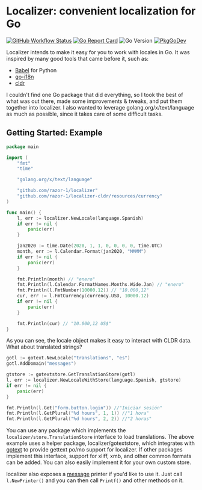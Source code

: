 # Localizer: convenient localization for Go

[![GitHub Workflow Status](https://img.shields.io/github/workflow/status/razor-1/localizer/Build?style=flat-square)](https://github.com/razor-1/localizer/actions?query=workflow%3ABuild)
[![Go Report Card](https://goreportcard.com/badge/github.com/razor-1/localizer?style=flat-square)](https://goreportcard.com/report/github.com/razor-1/localizer)
![Go Version](https://img.shields.io/badge/go%20version-%3E=1.15-61CFDD.svg?style=flat-square)
[![PkgGoDev](https://pkg.go.dev/badge/github.com/razor-1/localizer)](https://pkg.go.dev/github.com/razor-1/localizer)

Localizer intends to make it easy for you to work with locales in Go. It was inspired by 
many good tools that came before it, such as:
* [Babel](http://babel.pocoo.org/) for Python
* [go-i18n](https://github.com/nicksnyder/go-i18n) 
* [cldr](https://github.com/theplant/cldr)

I couldn't find one Go package that did everything, so I took the best of what was out there, made some
improvements & tweaks, and put them together into localizer. I also wanted to leverage golang.org/x/text/language 
as much as possible, since it takes care of some difficult tasks. 

## Getting Started: Example
```go
package main

import (
    "fmt"
    "time"

    "golang.org/x/text/language"

    "github.com/razor-1/localizer"
    "github.com/razor-1/localizer-cldr/resources/currency"
)

func main() {
    l, err := localizer.NewLocale(language.Spanish)
    if err != nil {
        panic(err)
    }

    jan2020 := time.Date(2020, 1, 1, 0, 0, 0, 0, time.UTC)
    month, err := l.Calendar.Format(jan2020, "MMMM")
    if err != nil {
        panic(err)
    }

    fmt.Println(month) // "enero"
    fmt.Println(l.Calendar.FormatNames.Months.Wide.Jan) // "enero"
    fmt.Println(l.FmtNumber(10000.12)) // "10.000,12"
    cur, err := l.FmtCurrency(currency.USD, 10000.12)
    if err != nil {
        panic(err)
    }

    fmt.Println(cur) // "10.000,12 US$"
}
```

As you can see, the locale object makes it easy to interact with CLDR data. What about translated strings?
```go
gotl := gotext.NewLocale("translations", "es")
gotl.AddDomain("messages")

gtstore := gotextstore.GetTranslationStore(gotl)
l, err := localizer.NewLocaleWithStore(language.Spanish, gtstore)
if err != nil {
    panic(err)
}

fmt.Println(l.Get("form.button.login")) //"Iniciar sesión"
fmt.Println(l.GetPlural("%d hours", 1, 1)) //"1 hora"
fmt.Println(l.GetPlural("%d hours", 2, 2)) //"2 horas"
```

You can use any package which implements the `localizer/store.TranslationStore` interface to load translations. The above
example uses a helper package, localizer/gotextstore, which integrates with [gotext](https://github.com/leonelquinteros/gotext) to
provide gettext po/mo support for localizer. If other packages implement this interface, support for xliff, xmb, and 
other common formats can be added. You can also easily implement it for your own custom store.

localizer also exposes a [message](https://godoc.org/golang.org/x/text/message) printer if you'd like to use it. 
Just call `l.NewPrinter()` and you can then call `Printf()` and other methods on it.
